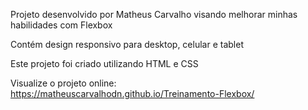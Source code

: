 Projeto desenvolvido por Matheus Carvalho visando melhorar minhas habilidades com Flexbox

Contém design responsivo para desktop, celular e tablet

Este projeto foi criado utilizando HTML e CSS

Visualize o projeto online: https://matheuscarvalhodn.github.io/Treinamento-Flexbox/
